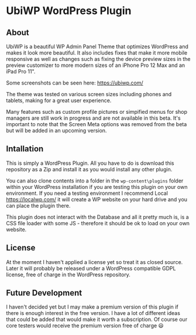
# <b>Ubi</b>WP WordPress Plugin

## About
UbiWP is a beautiful WP Admin Panel Theme that optimizes WordPress and makes it look more beautiful. It also includes fixes that make it more mobile responsive as well as changes such as fixing the device preview sizes in the preview customizer to more modern sizes of an iPhone Pro 12 Max and an iPad Pro 11".

Some screenshots can be seen here: https://ubiwp.com/

The theme was tested on various screen sizes including phones and tablets, making for a great user experience.

Many features such as custom profile pictures or simpified menus for shop managers are still work in progress and are not available in this beta. It's important to note that the Screen Meta options was removed from the beta but will be added in an upcoming version.

## Intallation
This is simply a WordPress Plugin. All you have to do is download this repository as a Zip and install it as you would install any other plugin.

You can also clone contents into a folder in the `wp-content\plugins` folder within your WordPress installation if you are testing this plugin on your own environment. 
If you need a testing environment I recommend Local https://localwp.com/ it will create a WP website on your hard drive and you can place the plugin there.

This plugin does not interact with the Database and all it pretty much is, is a CSS file loader with some JS - therefore it should be ok to load on your own website. 

## License
At the moment I haven't applied a license yet so treat it as closed source. Later it will probably be released under a WordPress compatible GDPL license, free of charge in the WordPress repository.

## Future Development
I haven't decided yet but I may make a premium version of this plugin if there is enough interest in the free version. I have a lot of different ideas that could be added that would make it worth a subscription. Of course our core testers would receive the premium version free of charge :smiley: